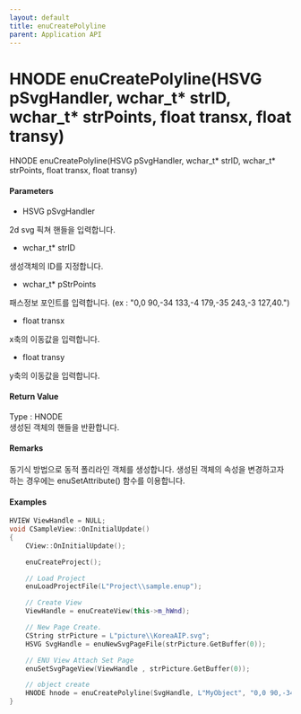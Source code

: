```yaml
---
layout: default
title: enuCreatePolyline
parent: Application API
---
```

# HNODE enuCreatePolyline\(HSVG pSvgHandler, wchar\_t\* strID, wchar\_t\* strPoints, float transx, float transy\)

HNODE enuCreatePolyline\(HSVG pSvgHandler, wchar\_t\* strID, wchar\_t\* strPoints, float transx, float transy\)

#### Parameters

* HSVG pSvgHandler

2d svg 픽쳐 핸들을 입력합니다.

* wchar\_t\* strID

생성객체의 ID를 지정합니다.

* wchar\_t\* pStrPoints

패스정보 포인트를 입력합니다. \(ex : "0,0 90,-34 133,-4 179,-35 243,-3 127,40."\)

* float transx

x축의 이동값을 입력합니다.

* float transy

y축의 이동값을 입력합니다.

#### Return Value

Type : HNODE  
생성된 객체의 핸들을 반환합니다.

#### Remarks

동기식 방법으로  동적 폴리라인 객체를 생성합니다. 생성된 객체의 속성을 변경하고자 하는 경우에는 enuSetAttribute\(\) 함수를 이용합니다.

#### Examples

```cpp
HVIEW ViewHandle = NULL; 
void CSampleView::OnInitialUpdate() 
{ 
    CView::OnInitialUpdate(); 

    enuCreateProject(); 

    // Load Project
    enuLoadProjectFile(L"Project\\sample.enup"); 

    // Create View
    ViewHandle = enuCreateView(this->m_hWnd); 

    // New Page Create. 
    CString strPicture = L"picture\\KoreaAIP.svg"; 
    HSVG SvgHandle = enuNewSvgPageFile(strPicture.GetBuffer(0)); 

    // ENU View Attach Set Page 
    enuSetSvgPageView(ViewHandle , strPicture.GetBuffer(0)); 

    // object create
    HNODE hnode = enuCreatePolyline(SvgHandle, L"MyObject", "0,0 90,-34 133,-4 179,-35 243,-3 127,40.", 0, 0);
}
```



